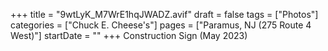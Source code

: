 +++
title = "9wtLyK_M7WrE1hqJWADZ.avif"
draft = false
tags = ["Photos"]
categories = ["Chuck E. Cheese's"]
pages = ["Paramus, NJ (275 Route 4 West)"]
startDate = ""
+++
Construction Sign (May 2023)
